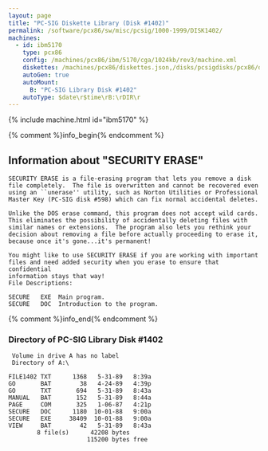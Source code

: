 ```yaml
---
layout: page
title: "PC-SIG Diskette Library (Disk #1402)"
permalink: /software/pcx86/sw/misc/pcsig/1000-1999/DISK1402/
machines:
  - id: ibm5170
    type: pcx86
    config: /machines/pcx86/ibm/5170/cga/1024kb/rev3/machine.xml
    diskettes: /machines/pcx86/diskettes.json,/disks/pcsigdisks/pcx86/diskettes.json
    autoGen: true
    autoMount:
      B: "PC-SIG Library Disk #1402"
    autoType: $date\r$time\rB:\rDIR\r
---
```


{% include machine.html id="ibm5170" %}

{% comment %}info_begin{% endcomment %}

## Information about "SECURITY ERASE"

    SECURITY ERASE is a file-erasing program that lets you remove a disk
    file completely.  The file is overwritten and cannot be recovered even
    using an ``unerase'' utility, such as Norton Utilities or Professional
    Master Key (PC-SIG disk #598) which can fix normal accidental deletes.
    
    Unlike the DOS erase command, this program does not accept wild cards.
    This eliminates the possibility of accidentally deleting files with
    similar names or extensions.  The program also lets you rethink your
    decision about removing a file before actually proceeding to erase it,
    because once it's gone...it's permanent!
    
    You might like to use SECURITY ERASE if you are working with important
    files and need added security when you erase to ensure that confidential
    information stays that way!
    File Descriptions:
    
    SECURE   EXE  Main program.
    SECURE   DOC  Introduction to the program.
{% comment %}info_end{% endcomment %}


### Directory of PC-SIG Library Disk #1402

     Volume in drive A has no label
     Directory of A:\

    FILE1402 TXT      1368   5-31-89   8:39a
    GO       BAT        38   4-24-89   4:39p
    GO       TXT       694   5-31-89   8:43a
    MANUAL   BAT       152   5-31-89   8:44a
    PAGE     COM       325   1-06-87   4:21p
    SECURE   DOC      1180  10-01-88   9:00a
    SECURE   EXE     38409  10-01-88   9:00a
    VIEW     BAT        42   5-31-89   8:43a
            8 file(s)      42208 bytes
                          115200 bytes free
